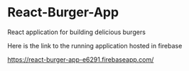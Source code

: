 # React-Burger-App
React application for building delicious burgers 

Here is the link to the running application hosted in firebase

https://react-burger-app-e6291.firebaseapp.com/


